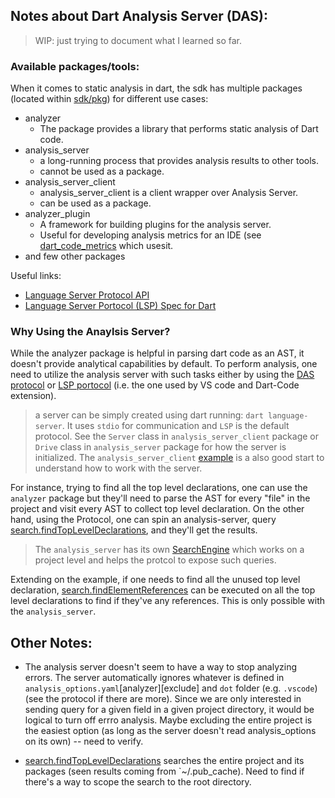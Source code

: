 
## Notes about Dart Analysis Server (DAS):
> WIP: just trying to document what I learned so far. 

### Available packages/tools:
When it comes to static analysis in dart, the sdk has multiple packages (located within [sdk/pkg](https://github.com/dart-lang/sdk/tree/main/pkg)) for different use cases:
- analyzer
    - The package provides a library that performs static analysis of Dart code.  
- analysis_server
    - a long-running process that provides analysis results to other tools. 
    - cannot be used as a package.  
- analysis_server_client
    - analysis_server_client is a client wrapper over Analysis Server. 
    - can be used as a package. 
- analyzer_plugin 
    - A framework for building plugins for the analysis server.
    - Useful for developing analysis metrics for an IDE (see [dart_code_metrics](https://pub.dev/packages/dart_code_metrics) which usesit.
- and few other packages

Useful links:
- [Language Server Protocol API](https://htmlpreview.github.io/?https://github.com/dart-lang/sdk/blob/main/pkg/analysis_server/doc/api.html)
- [Language Server Portocol (LSP) Spec for Dart](https://github.com/dart-lang/sdk/tree/master/pkg/analysis_server/tool/lsp_spec)

### Why Using the Anaylsis Server?

While the analyzer package is helpful in parsing dart code as an AST, it doesn't provide analytical capabilities by default. To perform analysis, one need to utilize the analysis server with such tasks either by using the [DAS protocol](https://htmlpreview.github.io/?https://github.com/dart-lang/sdk/blob/main/pkg/analysis_server/doc/api.html) or [LSP portocol](https://github.com/dart-lang/sdk/tree/master/pkg/analysis_server/tool/lsp_spec) (i.e. the one used by VS code and Dart-Code extension).   

> a server can be simply created using dart running: `dart language-server`. It uses `stdio` for communication and `LSP` is the default protocol. See the `Server` class in `analysis_server_client` package or `Drive` class in `analysis_server` package for how the server is initialized. The `analysis_server_client` [example](https://github.com/dart-lang/sdk/blob/main/pkg/analysis_server_client/example/example.dart) is a also good start to understand how to work with the server. 

For instance, trying to find all the top level declarations, one can use the `analyzer` package but they'll need to parse the AST for every "file" in the project and visit every AST to collect top level declaration. On the other hand, using the Protocol, one can spin an analysis-server, query [search.findTopLevelDeclarations](https://htmlpreview.github.io/?https://github.com/dart-lang/sdk/blob/main/pkg/analysis_server/doc/api.html#request_search.findTopLevelDeclarations), and they'll get the results. 

> The `analysis_server` has its own [SearchEngine](https://github.com/dart-lang/sdk/blob/main/pkg/analysis_server/lib/src/services/search/search_engine.dart#L43) which works on a project level and helps the protcol to expose such queries. 

Extending on the example, if one needs to find all the unused top level declaration, [search.findElementReferences](https://htmlpreview.github.io/?https://github.com/dart-lang/sdk/blob/main/pkg/analysis_server/doc/api.html#request_search.findElementReferences) can be executed on all the top level declarations to find if they've any references. This is only possible with the `analysis_server`.  


## Other Notes:

- The analysis server doesn't seem to have a way to stop analyzing errors. The server automatically ignores whatever is defined in `analysis_options.yaml`[analyzer][exclude] and `dot` folder (e.g. `.vscode`) (see the protocol if there are more). Since we are only interested in sending query for a given field in a given project directory, it would be logical to turn off errro analysis. Maybe excluding the entire project is the easiest option (as long as the server doesn't read analysis_options on its own) -- need to verify. 

- [search.findTopLevelDeclarations](https://htmlpreview.github.io/?https://github.com/dart-lang/sdk/blob/main/pkg/analysis_server/doc/api.html#request_search.findTopLevelDeclarations) searches the entire project and its packages (seen results coming from `~/.pub_cache). Need to find if there's a way to scope the search to the root directory. 



